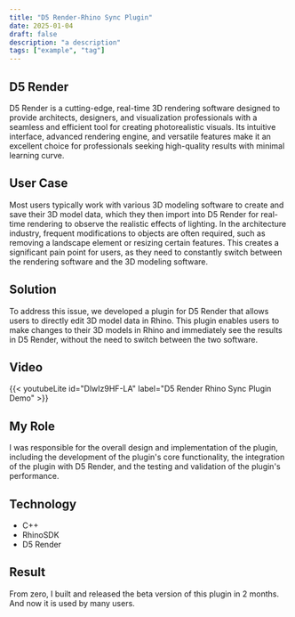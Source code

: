 ```yaml
---
title: "D5 Render-Rhino Sync Plugin"
date: 2025-01-04
draft: false
description: "a description"
tags: ["example", "tag"]
---
```


## D5 Render
D5 Render is a cutting-edge, real-time 3D rendering software designed to provide architects, designers, and visualization professionals with a seamless and efficient tool for creating photorealistic visuals. Its intuitive interface, advanced rendering engine, and versatile features make it an excellent choice for professionals seeking high-quality results with minimal learning curve.

## User Case
Most users typically work with various 3D modeling software to create and save their 3D model data, which they then import into D5 Render for real-time rendering to observe the realistic effects of lighting.
In the architecture industry, frequent modifications to objects are often required, such as removing a landscape element or resizing certain features. This creates a significant pain point for users, as they need to constantly switch between the rendering software and the 3D modeling software.

## Solution
To address this issue, we developed a plugin for D5 Render that allows users to directly edit 3D model data in Rhino. This plugin enables users to make changes to their 3D models in Rhino and immediately see the results in D5 Render, without the need to switch between the two software.

## Video


{{< youtubeLite id="DlwIz9HF-LA" label="D5 Render Rhino Sync Plugin Demo" >}}

## My Role
I was responsible for the overall design and implementation of the plugin, including the development of the plugin's core functionality, the integration of the plugin with D5 Render, and the testing and validation of the plugin's performance.

## Technology
- C++
- RhinoSDK
- D5 Render

## Result 
From zero, I built and released the beta version of this plugin in 2 months. And now it is used by many users.